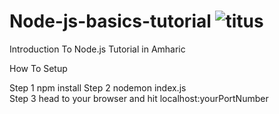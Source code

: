 # Node-js-basics-tutorial ![titus](https://user-images.githubusercontent.com/53559440/191738656-103cbfb3-d093-415c-ad30-18ca8145b892.jpg)

Introduction To Node.js Tutorial in Amharic


How To Setup

Step 1 
npm install 
Step 2
nodemon index.js  
Step 3
head to your browser and hit localhost:yourPortNumber

